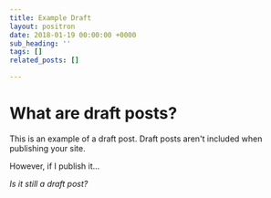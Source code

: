 ```yaml
---
title: Example Draft
layout: positron
date: 2018-01-19 00:00:00 +0000
sub_heading: ''
tags: []
related_posts: []

---
```

# What are draft posts?

This is an example of a draft post. Draft posts aren't included when publishing your site.

However, if I publish it...

_Is it still a draft post?_